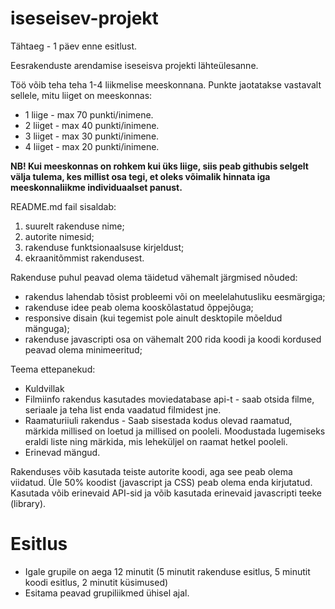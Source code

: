 # iseseisev-projekt

Tähtaeg - 1 päev enne esitlust.

Eesrakenduste arendamise iseseisva projekti lähteülesanne. 

Töö võib teha teha 1-4 liikmelise meeskonnana. Punkte jaotatakse vastavalt sellele, mitu liiget on meeskonnas:
* 1 liige - max 70 punkti/inimene.
* 2 liiget - max 40 punkti/inimene.
* 3 liiget - max 30 punkti/inimene.
* 4 liiget - max 20 punkti/inimene.

**NB! Kui meeskonnas on rohkem kui üks liige, siis peab githubis selgelt välja tulema, kes millist osa tegi, et oleks võimalik hinnata iga meeskonnaliikme individuaalset panust.**

README.md fail sisaldab:
1. suurelt rakenduse nime;
1. autorite nimesid;
1. rakenduse funktsionaalsuse kirjeldust;
1. ekraanitõmmist rakendusest.

Rakenduse puhul peavad olema täidetud vähemalt järgmised nõuded:
  * rakendus lahendab tõsist probleemi või on meelelahutusliku eesmärgiga; 
  * rakenduse idee peab olema kooskõlastatud õppejõuga;
  * responsive disain (kui tegemist pole ainult desktopile mõeldud mänguga);
  * rakenduse javascripti osa on vähemalt 200 rida koodi ja koodi kordused peavad olema minimeeritud;
  
Teema ettepanekud:
 * Kuldvillak
 * Filmiinfo rakendus kasutades moviedatabase api-t - saab otsida filme, seriaale ja teha list enda vaadatud filmidest jne. 
 * Raamaturiiuli rakendus - Saab sisestada kodus olevad raamatud, märkida millised on loetud ja millised on pooleli. Moodustada lugemiseks eraldi liste ning märkida, mis leheküljel on raamat hetkel pooleli.
 * Erinevad mängud.

Rakenduses võib kasutada teiste autorite koodi, aga see peab olema viidatud. Üle 50% koodist (javascript ja CSS) peab olema enda kirjutatud. Kasutada võib erinevaid API-sid ja võib kasutada erinevaid javascripti teeke (library).

# Esitlus
* Igale grupile on aega 12 minutit (5 minutit rakenduse esitlus, 5 minutit koodi esitlus, 2 minutit küsimused)
* Esitama peavad grupiliikmed ühisel ajal.
